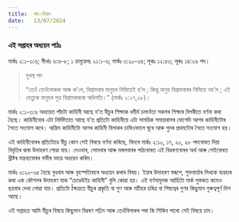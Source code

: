 ```yaml
---
title:  বাদ-বিবাদ
date:   13/07/2024
---
```


### এই সপ্তাহৰ অধ্যয়ন পাঠঃ
মাৰ্কঃ ২:১-৩:৬; মীখাঃ ৬:৬-৮; ১ চামূৱেলঃ ২১:১-৬; মাৰ্কঃ ৩:২০-৩৫; লূকঃ ১২:৫৩; লূকঃ ১৪:২৬ পদ।

> <p>মুখস্থ পদ</p>
> “তেওঁ তেওঁলোকক আৰু ক’লে, বিশ্ৰামবাৰ মানুহৰ নিমিত্তেই হ’ল ; কিন্তু মানুহ বিশ্ৰামবাৰৰ নিমিত্তে নহ’ল ; এই হেতুকে মানুহৰ পুত্ৰ বিশ্ৰামবাৰৰো অধিপতি।” (মাৰ্কঃ ২:২৭,২৮)।

মাৰ্কঃ ২:১-৩:৬ অধ্যায়ত পাঁচটা কাহিনী আছে য’ত যীচুৰ শিক্ষাক ধমীৰ্য চলাওঁতা সকলৰ শিক্ষাৰ বিপৰীতে বৰ্ণনা কৰা হৈছে। কাহিনীবোৰ এটা নিৰ্দিষ্টতাত আছে য’ত প্ৰতিটো কাহিনীয়ে এটা সাময়িক সমান্তৰালৰ যোগেদি আগৰ কাহিনীটোৰ সৈতে সংযোগ কৰে। অন্তিম কাহিনীটো আগৰ কাহিনী বিলাকৰ চাৰিওফালে ঘূৰে আৰু পুনৰ প্ৰথমটোৰ সৈতে সংযোগ হয়।

এই কাহিনীবোৰৰ প্ৰতিটোৱে যীচু কোন সেই বিষয়ে বৰ্ণনা কৰিছে, যিদৰে মাৰ্কঃ ২:১০, ১৭, ২০, ২৮ পদবোৰত দিয়া বিবৃতিৰ দ্বাৰা উদাহৰণ পোৱা যায়। দেওবাৰ, সোমবাৰ আৰু মঙ্গলবাৰৰ পাঠবোৰত এই বিৱৰণবোৰৰ অৰ্থ আৰু সেইবোৰত খ্ৰীষ্টৰ মন্তব্যবোৰৰ গভীৰ ভাৱে অধ্যয়ন কৰিম।

মাৰ্কঃ ৩:২০-৩৫ হৈছে বুধবাৰ আৰু বৃহস্পতিবাৰে অধ্যয়ন কৰাৰ বিষয়। ইয়াৰ উদাহৰণ স্বৰূপে, শুভবাৰ্ত্তাৰ লিখকে ব্যৱহাৰ কৰা এক কৌশলৰ উদাহৰণ যাক “চেণ্ডেউইচ কাহিনী” বুলি কোৱা হয়। এই বৰ্ণনামূলক আৰ্হিটো মাৰ্ক পুস্তকত কমেও ছয়বাৰ দেখা পোৱা যায়। প্ৰতিটো Îক্ষত্ৰতে যীচুৰ প্ৰকৃতি বা গুণ আৰু মচীহৰ চৰিত্ৰ বা শিষ্যত্বৰ গুণৰ কিছুমান গুৰুত্বপূৰ্ণ দিশ আছে।

এই সপ্তাহত আমি যীচুৰ বিষয়ে কিছুমান বিৱৰণ পঢ়িম আৰু তেওঁবিলাকৰ পৰা কি শিকিব পাৰো সেই বিষয়ে চাম।